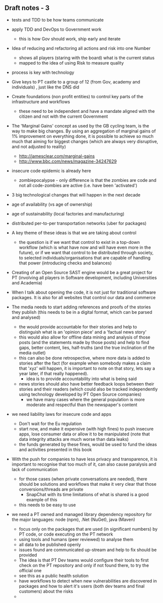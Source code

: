 ## Draft notes - 3

* tests and TDD to be how teams communicate
* apply TDD and DevOps to Government work
  * this is how Gov should work, ship early and iterate
* Idea of reducing and refactoring all actions and risk into one Number
  * shows all players (staring with the board) what is the current status
  * mapped to the idea of using Risk to measure quality

* process is key with technology

* Give keys to PT castle to a group of 12 (from Gov, academy and individuals) , just like the DNS did

* Create foundations (non profit entities) to control key parts of the infrastructure and workflows
  * these need to be independent and have a mandate aligned with the citizen and not with the current Government

* The 'Marginal Gains' concept as used by the GB cycling team, is the way to make big changes. By using an aggregation of marginal gains of 1% improvement on everything done, it is possible to achieve so much much that aiming for biggest changes (which are always very disruptive, and not adjusted to reality)
  * http://jamesclear.com/marginal-gains
  * http://www.bbc.com/news/magazine-34247629


* insecure code epidemic is already here  
  * zombiepocalypse - only difference is that the zombies are code and not all code-zombies are active (i.e. have been 'activated')

* 3 big technological changes that will happen in the next decade

 * age of availability (vs age of ownership)
 * age of sustainability (local factories and manufacturing)
 * distributed per-to-per transportation networks (uber for packages)

* A key theme of these ideas is that we are taking about control
  * the question is if we want that control to exist in a top-down workflow (which is what have now and will have even more in the future), or if we want that control to be distributed through society, to selected individuals/organisations that are capable of handling that power (introducing checks and balances)

* Creating of an Open Source SAST engine would be a great project for PT (involving all players in Software development, including Universities and Academia)


* When I talk about opening the code, it is not just for traditional software packages. It is also for all websites that control our data and commerce

* The media needs to start adding references and proofs of the stories they publish (this needs to be in a digital format, which can be parsed and analysed)  
  * the would provide accountable for their stories and help to distinguish what is an 'opinion piece' and a 'factual news story'
  * this would also allow for offline data mining and analysis of those posts (and the statements made by those posts) and help to find gaps, better content, lies, half-truths (and the true inclination of the media outlet)
  * this can also be done retrospective, where more data is added to stories after the fact (for example when somebody makes a claim that 'xyz' will happen, it is important to note on that story, lets say a year later, if that really happened).
    * idea is to provide accountability into what is being said  
  * news stories should also have better feedback loops between their stories and their readers (which could also be tracked independently using technology developed by PT Open Source companies)
    * we have many cases where the general population is more moderate and respectful than the newspaper's content


* we need liability laws for insecure code and apps
  * Don't wait for the Eu regulation
  * start now, and make it expensive (with high fines) to push insecure apps, lose consumer data or allow it to be manipulated (note that data integrity attacks are much worse than data leaks)
  * the funds generated by these fines, would be used to fund the ideas and activities presented in this book

* With the push for companies to have less privacy and transparence, it is important to recognise that too much of it, can also cause paralysis and lack of communication
  * for those cases (when private conversations are needed), there should be solutions and workflows that make it very clear that those conversions/threads are private
    * SnapChat with its time limitations of what is shared is a good example of this
  * this needs to be easy to use

* we need a PT owned and managed library dependency repository for the major languages: node (npm), .Net (NuGet), java (Maven)
  * focus only on the packages that are used (in significant numbers) by PT code, or code executing on the PT network
  * using tools and humans (peer reviewed) to analyse them
  * all data to be published openly
  * issues found are communicated up-stream and help to fix should be provided
  * The idea is that PT Dev teams would configure their tools to first check on the PT repository and only if not found there, to try the official one
  * see this as a public health solution
  * have workflows to detect when new vulnerabilities are discovered in packages and how to alert it's users (both dev teams and final customers) about the risks
  *

